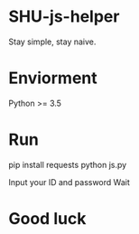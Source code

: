 # SHU-js-helper

Stay simple, stay naive.

# Enviorment

Python >= 3.5

# Run

  pip install requests
  python js.py
  
  Input your ID and password
  Wait
  
# Good luck
